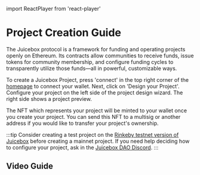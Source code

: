 import ReactPlayer from 'react-player'

# Project Creation Guide

The Juicebox protocol is a framework for funding and operating projects openly on Ethereum. Its contracts allow communities to receive funds, issue tokens for community membership, and configure funding cycles to transparently utilize those funds—all in powerful, customizable ways.

To create a Juicebox Project, press 'connect' in the top right corner of the [homepage](https://juicebox.money) to connect your wallet. Next, click on 'Design your Project'. Configure your project on the left side of the project design wizard. The right side shows a project preview.

The NFT which represents your project will be minted to your wallet once you create your project. You can send this NFT to a multisig or another address if you would like to transfer your project's ownership.

:::tip
Consider creating a test project on the [Rinkeby testnet version of Juicebox](https://rinkeby.juicebox.money) before creating a mainnet project. If you need help deciding how to configure your project, ask in the [Juicebox DAO Discord](https://discord.gg/juicebox).
:::

## Video Guide

<ReactPlayer controls url='https://youtu.be/kWxaFn4iwug' />
